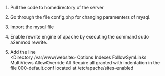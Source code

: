 1. Pull the code to homedirectory of the server

2. Go through the file config.php for changing paramenters of mysql.

3. Import the mysql file

4. Enable rewrite engine of apache by executing the command sudo a2enmod rewrite.

5. Add the line         
	<Directory /var/www/website>
        Options Indexes FollowSymLinks MultiViews
    	AllowOverride All
        Require all granted
    </Directory>
   with indentation in the file 000-default.conf  located at /etc/apache/sites-enabled
 
